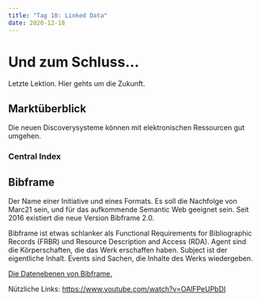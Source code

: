 ```yaml
---
title: "Tag 10: Linked Data"
date: 2020-12-18
---
```


# Und zum Schluss...
Letzte Lektion. Hier gehts um die Zukunft. 

## Marktüberblick
Die neuen Discoverysysteme können mit elektronischen Ressourcen gut umgehen. 

### Central Index

### 

## Bibframe
Der Name einer Initiative und eines Formats. 
Es soll die Nachfolge von Marc21 sein, und für das aufkommende Semantic Web geeignet sein. 
Seit 2016 existiert die neue Version Bibframe 2.0. 

Bibframe ist etwas schlanker als Functional Requirements for Bibliographic Records (FRBR) und Resource Description and Access (RDA). 
Agent sind die Körperschaften, die das Werk erschaffen haben. 
Subject ist der eigentliche Inhalt. 
Events sind Sachen, die Inhalte des Werks wiedergeben. 

[Die Datenebenen von Bibframe. ](https://www.loc.gov/bibframe/docs/images/bf2-model.jpg)

Nützliche Links: 
https://www.youtube.com/watch?v=OAlFPeUPbDI


